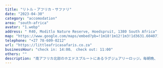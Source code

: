```yaml
---
title: "リトル・アフリカ・サファリ"
date: "2023-04-30"
category: "accomodation"
area: "south-africa"
avator: "1.webp"
address: " R40, Moditlo Nature Reserve, Hoedspruit, 1380 South Africa"
map: "https://www.google.com/maps/embed?pb=!1m18!1m12!1m3!1d3631.604071479787!2d31.001947009908847!3d-24.464518278098858!2m3!1f0!2f0!3f0!3m2!1i1024!2i768!4f13.1!3m3!1m2!1s0x1ec2fc584c461057%3A0x7b7617b5321f74e!2sLittle%20Africa%20Safari%20Lodge!5e0!3m2!1sja!2sjp!4v1686993775764!5m2!1sja!2sjp"
telephone: "+27 78-609-0212"
url: "https://littleafricasafaris.co.za"
businessHour: "check in: 14:00、 check out: 11:00"
others: ""
description: "南アフリカ北部のホエドスプルートにあるラグジュアリーロッジ。毎朝晩、ゲームサファリを体験できます。"
---
```

